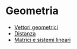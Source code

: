 # Geometria
- [Vettori geometrici](Vettori%20geometrici.md)
- [Distanza](Distanza.md)
- [Matrici e sistemi lineari](Matrici%20e%20sistemi%20lineari.md)

